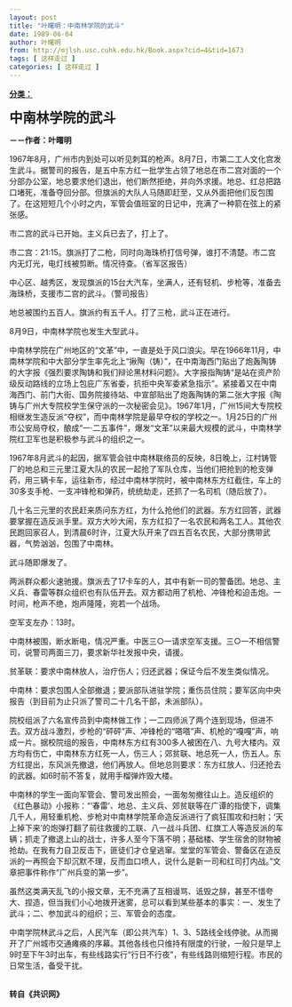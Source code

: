```yaml
---
layout: post
title: "叶曙明：中南林学院的武斗"
date: 1989-06-04
author: 叶曙明
from: http://mjlsh.usc.cuhk.edu.hk/Book.aspx?cid=4&tid=1673
tags: [ 这样走过 ]
categories: [ 这样走过 ]
---
```


<div style="margin: 15px 10px 10px 0px;">
 <div>
  <span id="ctl00_ContentPlaceHolder1_chapter1_SubjectLabel" style="font-weight:bold;text-decoration:underline;">
   分类：
  </span>
 </div>
 <p>
  <strong>
   <font size="5">
    中南林学院的武斗
   </font>
  </strong>
 </p>
 <p>
  <strong>
   －－作者：叶曙明
  </strong>
 </p>
 <p>
  1967年8月，广州市内到处可以听见刺耳的枪声。8月7日，市第二工人文化宫发生武斗。据警司的报告，是五中东方红一批学生占领了地总在市二宫对面的一个分部办公室，地总要求他们退出，他们断然拒绝，并向外求援。地总、红总把路口堵死，准备夺回分部。但旗派的大队人马随即赶至，又从外面把他们反包围了。在这短短几个小时之内，军管会值班室的日记中，充满了一种箭在弦上的紧张感。
 </p>
 <p>
  市二宫的武斗已开始。主义兵已去了，打上了。
 </p>
 <p>
  市二宫：21∶15。旗派打了二枪，同时向海珠桥打信号弹，谁打不清楚。市二宫内无灯光，电灯线被剪断。情况待查。（省军区报告）
 </p>
 <p>
  中心区、越秀区，发现旗派的15台大汽车，坐满人，还有轻机、步枪等，准备去海珠桥，支援市二宫的武斗。（警司报告）
 </p>
 <p>
  地总被围约五百人。旗派约有五千人。打了三枪，武斗正在进行。
 </p>
 <p>
  8月9日，中南林学院也发生大型武斗。
 </p>
 <p>
  中南林学院在广州地区的“文革”中，一直是处于风口浪尖。早在1966年11月，中南林学院和中大部分学生率先北上“揪陶（铸）”，在中南海西门贴出了炮轰陶铸的大字报《强烈要求陶铸和我们辩论黑材料问题》。大字报指陶铸“是站在资产阶级反动路线的立场上包庇广东省委，抗拒中央军委紧急指示”。紧接着又在中南海西门、前门大街、国务院接待站、中宣部贴出了炮轰陶铸的第二张大字报《陶铸与广州大专院校学生保守派的一次秘密会见》。1967年1月，广州15间大专院校相继发生造反派“夺权”，而中南林学院是最早夺权的学校之一。1月25日的广州市公安局夺权，酿成“一·二五事件”，爆发“文革”以来最大规模的武斗，中南林学院红卫军也是积极参与武斗的组织之一。
 </p>
 <p>
  1967年8月武斗的起因，据军管会驻中南林联络员的反映，8日晚上，江村铸管厂的地总和三元里江夏大队的农民一起抢了军队仓库，当他们把抢到的枪支弹药，用三辆卡车，运往新市，经过中南林学院时，被中南林东方红截住，车上的30多支手枪、一支冲锋枪和弹药，统统劫走，还抓了一名司机（随后放了）。
 </p>
 <p>
  几十名三元里的农民赶来质问东方红，为什么抢他们的武器。东方红回答，武器要掌握在造反派手里。双方大吵大闹，东方红扣了一名农民和两名工人。其他农民跑回家召人，到清晨6时许，江夏大队开来了四五百名农民，大部分携带武器，气势汹汹，包围了中南林。
 </p>
 <p>
  武斗随即爆发了。
 </p>
 <p>
  两派群众都火速驰援。旗派去了17卡车的人，其中有新一司的警备团。地总、主义兵、春雷等群众组织也有队伍开去。双方都动用了机枪、冲锋枪和迫击炮。一时间，枪声不绝，炮声隆隆，宛若一个战场。
 </p>
 <p>
  空军支左办：13时。
 </p>
 <p>
  中南林被围，断水断电，情况严重。中医三○一请求空军支援。三○一不相信警司，说警司两面三刀，要求新华社发报中央，请援。
 </p>
 <p>
  贫革联：要求中南林放人，治疗伤人；归还武器；保证今后不发生类似情况。
 </p>
 <p>
  中南林：要求包围人全部撤退；要派部队进驻学院；重伤员住院；要军区向中央报告（到目前为止只派了警司二十几名干部，未派部队）。
 </p>
 <p>
  院校组派了六名宣传员到中南林做工作；一二四师派了两个连到现场，但进不去。双方战斗激烈，步枪的“砰砰”声、冲锋枪的“嗒嗒”声、机枪的“嘎嘎”声，响成一片。据校院组的报告，中南林东方红有300多人被困在八、九号大楼内。双方均有伤亡，中南林东方红死一人，伤三人；郊贫联、地总死一人，伤五人。东方红提出，东风派先撤退，他们再放人。但地总则要求：东方红放人、归还抢去的武器。如6时前不答复，就用手榴弹炸毁大楼。
 </p>
 <p>
  中南林的学生一面向军管会、警司发出照会，一面匆匆撤往山上。造反组织的《红色暴动》小报称：“‘春雷’、地总、主义兵、郊贫联等在广谭的指使下，调集几千人，用轻重机枪、步枪对中南林学院革命造反派进行了疯狂围攻和扫射；‘天上掉下来’的炮弹打翻了前往救援的工联、八一战斗兵团、红旗工人等造反派的车辆；抓走了撤退上山的战士，许多人至今下落不明；基础楼、学生宿舍的财物被抢劫。在我有力自卫反击下，匪徒们才仓皇逃窜。堂堂的军管会、警备区在造反派的一再照会下却沉默不理，反而血口喷人，说什么是新一司和红司打内战。”文章把事件称作“广州兵变的第一步”。
 </p>
 <p>
  虽然这类满天乱飞的小报文章，无不充满了互相谩骂、诋毁之辞，甚至不惜夸大、捏造，但当我们小心地拨开迷雾，总可以看到某些基本的事实：一、发生了武斗；二、参加武斗的组织；三、军管会的态度。
 </p>
 <p>
  中南学院林武斗之后，人民汽车（即公共汽车）1、3、5路线全线停驶。从而揭开了广州城市交通瘫痪的序幕。其他各线也只维持有限度的行驶，一般只是早上9时至下午3时出车，有些线路实行“行日不行夜”，有些线路则缩短行程。市民的日常生活，备受干扰。
 </p>
 <p>
  <br/>
  <strong>
   转自《共识网》
  </strong>
 </p>
</div>

